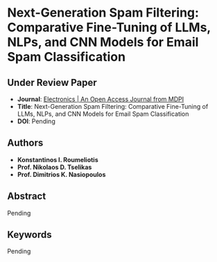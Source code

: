# Next-Generation Spam Filtering: Comparative Fine-Tuning of LLMs, NLPs, and CNN Models for Email Spam Classification

## Under Review Paper
* **Journal**: [Electronics | An Open Access Journal from MDPI](https://www.mdpi.com/journal/electronics)
* **Title**: Next-Generation Spam Filtering: Comparative Fine-Tuning of LLMs, NLPs, and CNN Models for Email Spam Classification
* **DOI**: Pending

## Authors
* **Konstantinos I. Roumeliotis**
* **Prof. Nikolaos D. Tselikas**
* **Prof. Dimitrios K. Nasiopoulos**

## Abstract
Pending

## Keywords
Pending
